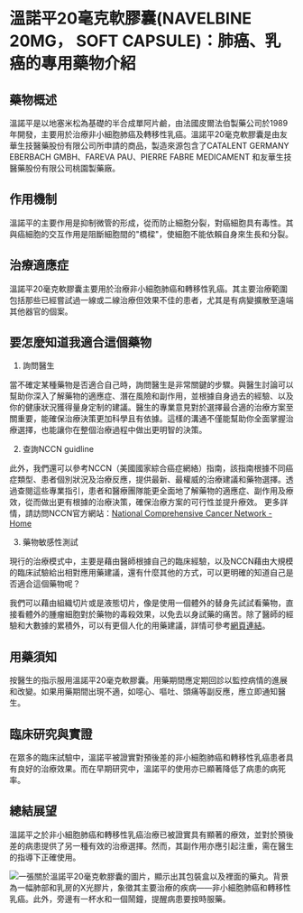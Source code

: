# 溫諾平20毫克軟膠囊(NAVELBINE 20MG， SOFT CAPSULE)：肺癌、乳癌的專用藥物介紹

## 藥物概述
溫諾平是以地塞米松為基礎的半合成單阿片鹼，由法國皮爾法伯製藥公司於1989年開發，主要用於治療非小細胞肺癌及轉移性乳癌。溫諾平20毫克軟膠囊是由友華生技醫藥股份有限公司所申請的商品，製造來源包含了CATALENT GERMANY EBERBACH GMBH、FAREVA PAU、PIERRE FABRE MEDICAMENT 和友華生技醫藥股份有限公司桃園製藥廠。

## 作用機制
溫諾平的主要作用是抑制微管的形成，從而防止細胞分裂，對癌細胞具有毒性。其與癌細胞的交互作用是阻斷細胞間的"橋樑"，使細胞不能依賴自身來生長和分裂。

## 治療適應症
溫諾平20毫克軟膠囊主要用於治療非小細胞肺癌和轉移性乳癌。其主要治療範圍包括那些已經嘗試過一線或二線治療但效果不佳的患者，尤其是有病變擴散至遠端其他器官的個案。

## 要怎麼知道我適合這個藥物 

1. 詢問醫生

當不確定某種藥物是否適合自己時，詢問醫生是非常關鍵的步驟。與醫生討論可以幫助你深入了解藥物的適應症、潛在風險和副作用，並根據自身過去的經驗、以及你的健康狀況獲得量身定制的建議。醫生的專業意見對於選擇最合適的治療方案至關重要，能確保治療決策更加科學且有依據。這樣的溝通不僅能幫助你全面掌握治療選擇，也能讓你在整個治療過程中做出更明智的決策。 

2. 查詢NCCN guidline

此外，我們還可以參考NCCN（美國國家綜合癌症網絡）指南，該指南根據不同癌症類型、患者個別狀況及治療反應，提供最新、最權威的治療建議和藥物選擇。透過查閱這些專業指引，患者和醫療團隊能更全面地了解藥物的適應症、副作用及療效，從而做出更有根據的治療決策，確保治療方案的可行性並提升療效。 
更多詳情，請訪問NCCN官方網站：[National Comprehensive Cancer Network - Home](https://www.nccn.org/)

3. 藥物敏感性測試

現行的治療模式中，主要是藉由醫師根據自己的臨床經驗，以及NCCN藉由大規模的臨床試驗給出相對應用藥建議，還有什麼其他的方式，可以更明確的知道自己是否適合這個藥物呢？ 

我們可以藉由組織切片或是液態切片，像是使用一個體外的替身先試試看藥物，直接看體外的腫瘤細胞對於藥物的毒殺效果，以免去以身試藥的痛苦。除了醫師的經驗和大數據的累積外，可以有更個人化的用藥建議，詳情可參考[網頁連結](https://info.cancerfree.io/)。 

## 用藥須知
按醫生的指示服用溫諾平20毫克軟膠囊。用藥期間應定期回診以監控病情的進展和改變。如果用藥期間出現不適，如噁心、嘔吐、頭痛等副反應，應立即通知醫生。

## 臨床研究與實證
在眾多的臨床試驗中，溫諾平被證實對預後差的非小細胞肺癌和轉移性乳癌患者具有良好的治療效果。而在早期研究中，溫諾平的使用亦已顯著降低了病患的病死率。

## 總結展望
溫諾平之於非小細胞肺癌和轉移性乳癌治療已被證實具有顯著的療效，並對於預後差的病患提供了另一種有效的治療選擇。然而，其副作用亦應引起注重，需在醫生的指導下正確使用。

![一張關於溫諾平20毫克軟膠囊的圖片，顯示出其包裝盒以及裡面的藥丸。背景為一幅肺部和乳房的X光膠片，象徵其主要治療的疾病——非小細胞肺癌和轉移性乳癌。此外，旁邊有一杯水和一個鬧鐘，提醒病患要按時服藥。](https://i.imgur.com/eMOsHtz.jpeg)